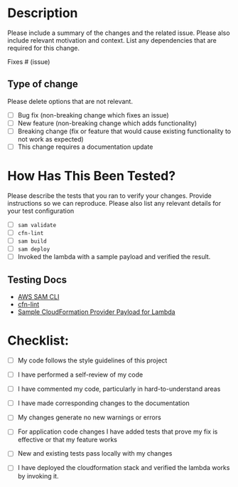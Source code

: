 # Description

Please include a summary of the changes and the related issue. Please also include relevant motivation and context. List any dependencies that are required for this change.

Fixes # (issue)

## Type of change

Please delete options that are not relevant.

- [ ] Bug fix (non-breaking change which fixes an issue)
- [ ] New feature (non-breaking change which adds functionality)
- [ ] Breaking change (fix or feature that would cause existing functionality to not work as expected)
- [ ] This change requires a documentation update

# How Has This Been Tested?

Please describe the tests that you ran to verify your changes. Provide instructions so we can reproduce. Please also list any relevant details for your test configuration

- [ ] `sam validate`
- [ ] `cfn-lint`
- [ ] `sam build`
- [ ] `sam deploy`
- [ ] Invoked the lambda with a sample payload and verified the result.

## Testing Docs

- [AWS SAM CLI](https://docs.aws.amazon.com/serverless-application-model/latest/developerguide/serverless-sam-cli-command-reference.html)
- [cfn-lint](https://github.com/aws-cloudformation/cfn-lint)
- [Sample CloudFormation Provider Payload for Lambda](https://docs.aws.amazon.com/lambda/latest/dg/services-cloudformation.html)


# Checklist:

- [ ] My code follows the style guidelines of this project
- [ ] I have performed a self-review of my code
- [ ] I have commented my code, particularly in hard-to-understand areas
- [ ] I have made corresponding changes to the documentation
- [ ] My changes generate no new warnings or errors
- [ ] For application code changes I have added tests that prove my fix is effective or that my feature works
- [ ] New and existing tests pass locally with my changes
- [ ] I have deployed the cloudformation stack and verified the lambda works by invoking it.

